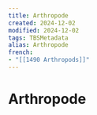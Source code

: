 ```yaml
---
title: Arthropode
created: 2024-12-02
modified: 2024-12-02
tags: TBSMetadata
alias: Arthropode
french:
- "[[1490 Arthropods]]"
---
```

# Arthropode
